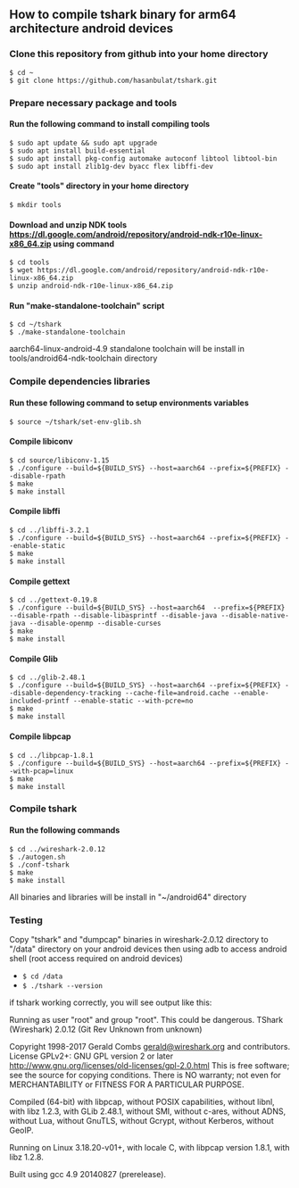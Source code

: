 ## How to compile tshark binary for arm64 architecture android devices

### Clone this repository from github into your home directory
	$ cd ~
	$ git clone https://github.com/hasanbulat/tshark.git

### Prepare necessary package and tools
#### Run the following command to install compiling tools
	$ sudo apt update && sudo apt upgrade
	$ sudo apt install build-essential
	$ sudo apt install pkg-config automake autoconf libtool libtool-bin
	$ sudo apt install zlib1g-dev byacc flex libffi-dev
	
#### Create "tools" directory in your home directory
	$ mkdir tools

#### Download and unzip NDK tools https://dl.google.com/android/repository/android-ndk-r10e-linux-x86_64.zip using command
	$ cd tools
	$ wget https://dl.google.com/android/repository/android-ndk-r10e-linux-x86_64.zip
	$ unzip android-ndk-r10e-linux-x86_64.zip

#### Run "make-standalone-toolchain" script
	$ cd ~/tshark
	$ ./make-standalone-toolchain
aarch64-linux-android-4.9 standalone toolchain will be install in tools/android64-ndk-toolchain directory

### Compile dependencies libraries
#### Run these following command to setup environments variables
	$ source ~/tshark/set-env-glib.sh

#### Compile libiconv
	$ cd source/libiconv-1.15
	$ ./configure --build=${BUILD_SYS} --host=aarch64 --prefix=${PREFIX} --disable-rpath
	$ make
	$ make install

#### Compile libffi
	$ cd ../libffi-3.2.1
	$ ./configure --build=${BUILD_SYS} --host=aarch64 --prefix=${PREFIX} --enable-static
	$ make
	$ make install

#### Compile gettext
	$ cd ../gettext-0.19.8
	$ ./configure --build=${BUILD_SYS} --host=aarch64  --prefix=${PREFIX} --disable-rpath --disable-libasprintf --disable-java --disable-native-java --disable-openmp --disable-curses
	$ make
	$ make install

#### Compile Glib
	$ cd ../glib-2.48.1
	$ ./configure --build=${BUILD_SYS} --host=aarch64 --prefix=${PREFIX} --disable-dependency-tracking --cache-file=android.cache --enable-included-printf --enable-static --with-pcre=no
	$ make
	$ make install

#### Compile libpcap
	$ cd ../libpcap-1.8.1
	$ ./configure --build=${BUILD_SYS} --host=aarch64 --prefix=${PREFIX} --with-pcap=linux
	$ make
	$ make install
	
### Compile tshark
#### Run the following commands
	$ cd ../wireshark-2.0.12
	$ ./autogen.sh
	$ ./conf-tshark
	$ make
	$ make install
All binaries and libraries will be install in "~/android64" directory

### Testing
Copy "tshark" and "dumpcap" binaries in wireshark-2.0.12 directory to "/data" directory on your android devices then using adb to access android shell (root access required on android devices)
- `$ cd /data`
- `$ ./tshark --version`

if tshark working correctly, you will see output like this:

Running as user "root" and group "root". This could be dangerous.
TShark (Wireshark) 2.0.12 (Git Rev Unknown from unknown)

Copyright 1998-2017 Gerald Combs <gerald@wireshark.org> and contributors.
License GPLv2+: GNU GPL version 2 or later <http://www.gnu.org/licenses/old-licenses/gpl-2.0.html>
This is free software; see the source for copying conditions. There is NO
warranty; not even for MERCHANTABILITY or FITNESS FOR A PARTICULAR PURPOSE.

Compiled (64-bit) with libpcap, without POSIX capabilities, without libnl, with
libz 1.2.3, with GLib 2.48.1, without SMI, without c-ares, without ADNS, without
Lua, without GnuTLS, without Gcrypt, without Kerberos, without GeoIP.

Running on Linux 3.18.20-v01+, with locale C, with libpcap version 1.8.1, with
libz 1.2.8.

Built using gcc 4.9 20140827 (prerelease).
